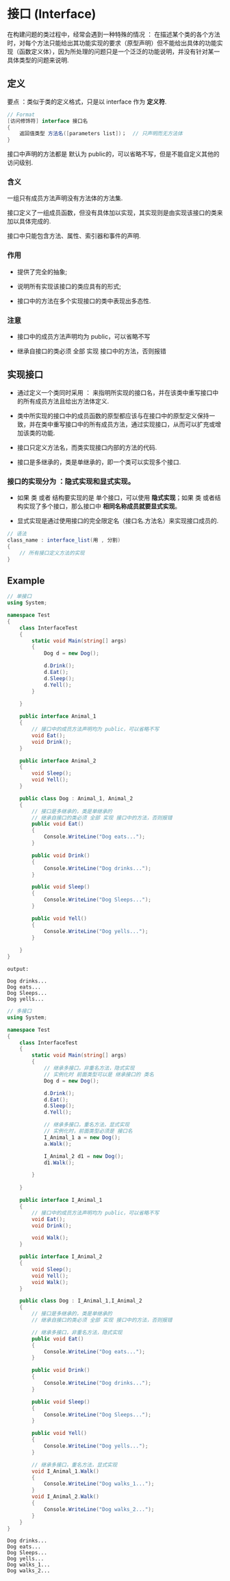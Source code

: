 # 接口 (Interface)

在构建问题的类过程中，经常会遇到一种特殊的情况 ： 在描述某个类的各个方法时，对每个方法只能给出其功能实现的要求（原型声明）但不能给出具体的功能实现（函数定义体），因为所处理的问题只是一个泛泛的功能说明，并没有针对某一具体类型的问题来说明.

## 定义

要点 ：类似于类的定义格式，只是以 interface 作为 **定义符**.

```C#
// Format
[访问修饰符] interface 接口名
{
    返回值类型 方法名([parameters list])；  // 只声明而无方法体
}
```

接口中声明的方法都是 默认为 public的，可以省略不写，但是不能自定义其他的访问级别.

### 含义

一组只有成员方法声明没有方法体的方法集.

接口定义了一组成员函数，但没有具体加以实现，其实现则是由实现该接口的类来加以具体完成的.

接口中只能包含方法、属性、索引器和事件的声明.

### 作用

- 提供了完全的抽象;

- 说明所有实现该接口的类应具有的形式;

- 接口中的方法在多个实现接口的类中表现出多态性. 

### 注意 

- 接口中的成员方法声明均为 public，可以省略不写

- 继承自接口的类必须 全部 实现 接口中的方法，否则报错

## 实现接口

- 通过定义一个类同时采用 ： 来指明所实现的接口名，并在该类中重写接口中的所有成员方法且给出方法体定义.

- 类中所实现的接口中的成员函数的原型都应该与在接口中的原型定义保持一致，并在类中重写接口中的所有成员方法，通过实现接口，从而可以扩充或增加该类的功能.

- 接口只定义方法名，而类实现接口内部的方法的代码.

- 接口是多继承的，类是单继承的，即一个类可以实现多个接口.

### 接口的实现分为 ：隐式实现和显式实现。

- 如果 类 或者 结构要实现的是 单个接口，可以使用 **隐式实现**；如果 类 或者结构实现了多个接口，那么接口中 **相同名称成员就要显式实现**。

- 显式实现是通过使用接口的完全限定名（接口名.方法名）来实现接口成员的.

```C#
// 语法
class_name : interface_list(用 , 分割)
{
    // 所有接口定义方法的实现
}
```
## Example

```C#
// 单接口
using System;

namespace Test
{
    class InterfaceTest
    {
        static void Main(string[] args)
        {
            Dog d = new Dog();

            d.Drink();
            d.Eat();
            d.Sleep();
            d.Yell();
        }
        
    }

    public interface Animal_1
    {
        // 接口中的成员方法声明均为 public，可以省略不写
        void Eat();
        void Drink();
    }

    public interface Animal_2
    {
        void Sleep();
        void Yell();
    }

    public class Dog : Animal_1, Animal_2
    {
        // 接口是多继承的，类是单继承的
        // 继承自接口的类必须 全部 实现 接口中的方法，否则报错
        public void Eat()
        {
            Console.WriteLine("Dog eats...");
        }

        public void Drink()
        {
            Console.WriteLine("Dog drinks...");
        }

        public void Sleep()
        {
            Console.WriteLine("Dog Sleeps...");
        }

        public void Yell()
        {
            Console.WriteLine("Dog yells...");
        }
        
    }
}

```

```
output:

Dog drinks...
Dog eats...
Dog Sleeps...
Dog yells...
```

```C#
// 多接口
using System;

namespace Test
{
    class InterfaceTest
    {
        static void Main(string[] args)
        {
            // 继承多接口，非重名方法，隐式实现
            // 实例化时 前面类型可以是 继承接口的 类名
            Dog d = new Dog();

            d.Drink();
            d.Eat();
            d.Sleep();
            d.Yell();

            // 继承多接口，重名方法，显式实现
            // 实例化时，前面类型必须是 接口名
            I_Animal_1 a = new Dog();
            a.Walk();

            I_Animal_2 d1 = new Dog();
            d1.Walk();

        }
        
    }

    public interface I_Animal_1
    {
        // 接口中的成员方法声明均为 public，可以省略不写
        void Eat();
        void Drink();

        void Walk();
    }

    public interface I_Animal_2
    {
        void Sleep();
        void Yell();
        void Walk();
    }

    public class Dog : I_Animal_1,I_Animal_2
    {
        // 接口是多继承的，类是单继承的
        // 继承自接口的类必须 全部 实现 接口中的方法，否则报错

        // 继承多接口，非重名方法，隐式实现
        public void Eat()
        {
            Console.WriteLine("Dog eats...");
        }

        public void Drink()
        {
            Console.WriteLine("Dog drinks...");
        }

        public void Sleep()
        {
            Console.WriteLine("Dog Sleeps...");
        }

        public void Yell()
        {
            Console.WriteLine("Dog yells...");
        }

        // 继承多接口，重名方法，显式实现
        void I_Animal_1.Walk()
        {
            Console.WriteLine("Dog walks_1...");
        }
        void I_Animal_2.Walk()
        {
            Console.WriteLine("Dog walks_2...");
        }
    }
}
```

```
Dog drinks...
Dog eats...
Dog Sleeps...
Dog yells...
Dog walks_1...
Dog walks_2...
```
